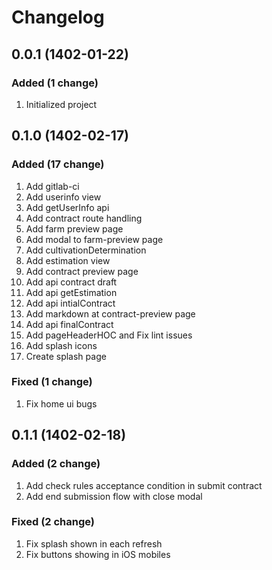 # Changelog

## 0.0.1 (1402-01-22)

### Added (1 change)

1. Initialized project

## 0.1.0 (1402-02-17)

### Added (17 change)

1. Add gitlab-ci
2. Add userinfo view
3. Add getUserInfo api
4. Add contract route handling
5. Add farm preview page
6. Add modal to farm-preview page
7. Add cultivationDetermination
8. Add estimation view
9. Add contract preview page
10. Add api contract draft
11. Add api getEstimation
12. Add api intialContract
13. Add markdown at contract-preview page
14. Add api finalContract
15. Add pageHeaderHOC and Fix lint issues
16. Add splash icons
17. Create splash page

### Fixed (1 change)

1. Fix home ui bugs

## 0.1.1 (1402-02-18)

### Added (2 change)

1. Add check rules acceptance condition in submit contract
2. Add end submission flow with close modal

### Fixed (2 change)

1. Fix splash shown in each refresh
2. Fix buttons showing in iOS mobiles
